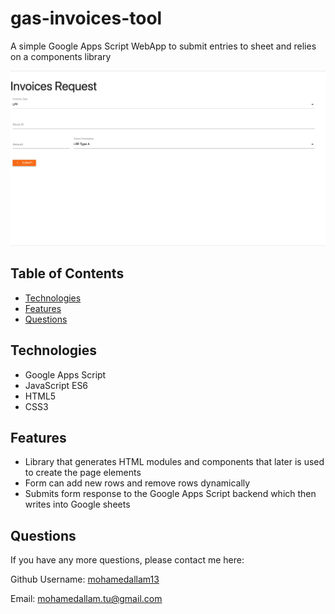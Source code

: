 # gas-invoices-tool
A simple Google Apps Script WebApp to submit entries to sheet and relies on a components library

![Application](./src/screenshots/Screenshot1.png)


## Table of Contents

* [Technologies](#technologies)
* [Features](#features)
* [Questions](#questions)



## Technologies 

* Google Apps Script
* JavaScript ES6
* HTML5
* CSS3


## Features

* Library that generates HTML modules and components that later is used to create the page elements
* Form can add new rows and remove rows dynamically
* Submits form response to the Google Apps Script backend which then writes into Google sheets



## Questions 

If you have any more questions, please contact me here:

Github Username: [mohamedallam13](https://mohamedallam13.github.io/react-professional-portfolio/)

Email: [mohamedallam.tu@gmail.com](mailto:mohamedallam.tu@gmail.com)

